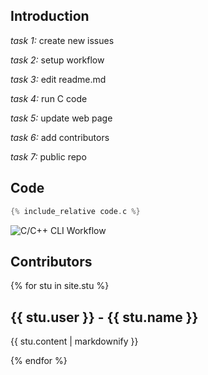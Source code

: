 ## Introduction
*task 1:* create new issues  

*task 2:* setup workflow  

*task 3:* edit readme.md  

*task 4:* run C code  

*task 5:* update web page  

*task 6:* add contributors  

*task 7:* public repo  

## Code
```c
{% include_relative code.c %}
```
![C/C++ CLI Workflow](https://github.com/csci3251-2023/project-team-a/actions/workflows/c-cpp.yml/badge.svg)
## Contributors
 
{% for stu in site.stu %}
  <h2>{{ stu.user }} - {{ stu.name }}</h2>
  <p>{{ stu.content | markdownify }}</p>
{% endfor %}
